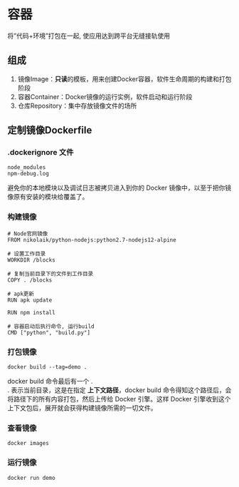 # 容器
将”代码+环境”打包在一起, 使应用达到跨平台无缝接轨使用  

## 组成
1. 镜像Image：**只读**的模板，用来创建Docker容器，软件生命周期的构建和打包阶段
2. 容器Container：Docker镜像的运行实例，软件启动和运行阶段
3. 仓库Repository：集中存放镜像文件的场所

## 定制镜像Dockerfile
### .dockerignore 文件
```
node_modules
npm-debug.log
```
避免你的本地模块以及调试日志被拷贝进入到你的 Docker 镜像中，以至于把你镜像原有安装的模块给覆盖了。

### 构建镜像
```
# Node官网镜像
FROM nikolaik/python-nodejs:python2.7-nodejs12-alpine

# 设置工作目录
WORKDIR /blocks

# 复制当前目录下的文件到工作目录
COPY . /blocks

# apk更新
RUN apk update

RUN npm install

# 容器启动后执行命令, 运行build
CMD ["python", "build.py"]
```
### 打包镜像  

```
docker build --tag=demo .
```
docker build 命令最后有一个 .  
. 表示当前目录，这是在指定 **上下文路径**，docker build 命令得知这个路径后，会将路径下的所有内容打包，然后上传给 Docker 引擎。这样 Docker 引擎收到这个上下文包后，展开就会获得构建镜像所需的一切文件。

### 查看镜像

```
docker images
```

### 运行镜像

```
docker run demo
```